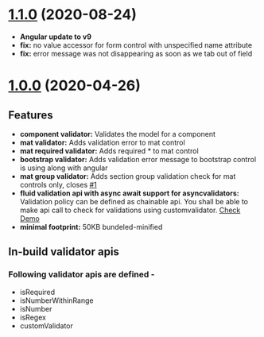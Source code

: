 
<a name="1.1.0"></a>
# [1.1.0](https://github.com/d3vr0n/ngx-model-validation-framework/releases) (2020-08-24)
* **Angular update to v9**
* **fix:** no value accessor for form control with unspecified name attribute
* **fix:** error message was not disappearing as soon as we tab out of field

<a name="1.0.0"></a>
# [1.0.0](https://github.com/d3vr0n/ngx-model-validation-framework/releases) (2020-04-26)


## Features

* **component validator:** Validates the model for a component
* **mat validator:** Adds validation error to mat control
* **mat required validator:** Adds required * to mat control
* **bootstrap validator:** Adds validation error message to bootstrap control is using along with angular
* **mat group validator:** Adds section group validation check for mat controls only, closes [#1](https://github.com/d3vr0n/ngx-model-validation-framework/issues/1)
* **fluid validation api with async await support for asyncvalidators:** Validation policy can be defined as chainable api. You shall be able to make api call to check for validations using customvalidator. [Check Demo](https://github.com/d3vr0n/ngx-model-validation-framework/blob/master/projects/ngx-validator-demo/src/app/simple/simple.person.validation.policy.ts#L17)
* **minimal footprint:** 50KB bundeled-minified

## In-build validator apis

### Following validator apis are defined - 
 - isRequired
 - isNumberWithinRange
 - isNumber
 - isRegex
 - customValidator
